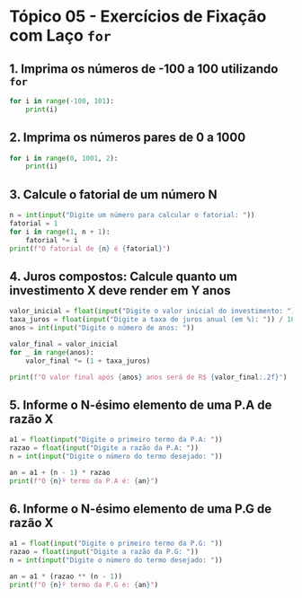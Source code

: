 
# Tópico 05 - Exercícios de Fixação com Laço `for`

## 1. Imprima os números de -100 a 100 utilizando `for`
```python
for i in range(-100, 101):
    print(i)
```

## 2. Imprima os números pares de 0 a 1000
```python
for i in range(0, 1001, 2):
    print(i)
```

## 3. Calcule o fatorial de um número N
```python
n = int(input("Digite um número para calcular o fatorial: "))
fatorial = 1
for i in range(1, n + 1):
    fatorial *= i
print(f"O fatorial de {n} é {fatorial}")
```

## 4. Juros compostos: Calcule quanto um investimento X deve render em Y anos
```python
valor_inicial = float(input("Digite o valor inicial do investimento: "))
taxa_juros = float(input("Digite a taxa de juros anual (em %): ")) / 100
anos = int(input("Digite o número de anos: "))

valor_final = valor_inicial
for _ in range(anos):
    valor_final *= (1 + taxa_juros)

print(f"O valor final após {anos} anos será de R$ {valor_final:.2f}")
```

## 5. Informe o N-ésimo elemento de uma P.A de razão X
```python
a1 = float(input("Digite o primeiro termo da P.A: "))
razao = float(input("Digite a razão da P.A: "))
n = int(input("Digite o número do termo desejado: "))

an = a1 + (n - 1) * razao
print(f"O {n}º termo da P.A é: {an}")
```

## 6. Informe o N-ésimo elemento de uma P.G de razão X
```python
a1 = float(input("Digite o primeiro termo da P.G: "))
razao = float(input("Digite a razão da P.G: "))
n = int(input("Digite o número do termo desejado: "))

an = a1 * (razao ** (n - 1))
print(f"O {n}º termo da P.G é: {an}")
```

